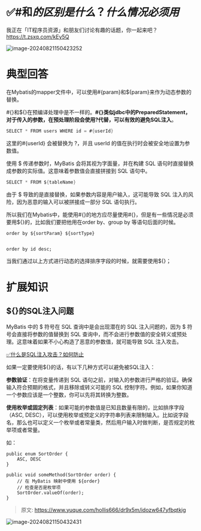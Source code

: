 # ✅#和$的区别是什么？什么情况必须用$

我正在「IT程序员资源」和朋友们讨论有趣的话题，你⼀起来吧？
https://t.zsxq.com/kEy5Q

![image-20240821150423252](✅#和$的区别是什么？什么情况必须用$.assets/image-20240821150423252.png)



# 典型回答

在Mybatis的mapper文件中，可以使用#{param}和${param}来作为动态参数的替换。

#{}和${}在预编译处理中是不一样的。**#{}类似jdbc中的PreparedStatement，对于传入的参数，在预处理阶段会使用?代替，可以有效的避免SQL注入**。

```java
SELECT * FROM users WHERE id = #{userId}
```

这里的#{userId} 会被替换为 ?，并且 userId 的值在执行时会被安全地设置为参数值。

使用 $ 传递参数时，MyBatis 会将其视为字面量，并在构建 SQL 语句时直接替换成参数的实际值。这意味着参数值会直接拼接到 SQL 语句中。

```java
SELECT * FROM ${tableName}
```

由于 $ 导致的是直接替换，如果参数内容是用户输入，这可能导致 SQL 注入的风险，因为恶意的输入可以被拼接成一部分 SQL 语句执行。

所以我们在Mybatis中，能使用#{}的地方应尽量使用#{}，但是有一些情况是必须要用${}的，比如我们要把他用在order by、group by 等语句后面的时候。

```
order by ${sortParam} ${sortType} 


order by id desc;
```

当我们通过以上方式进行动态的选择排序字段的时候，就需要使用${}；


# 扩展知识


## ${}的SQL注入问题

MyBatis 中的 $ 符号在 SQL 查询中是会出现潜在的 SQL 注入问题的，因为 $ 符号会直接将参数的值替换到 SQL 查询中，而不会进行参数值的安全转义或预处理。这意味着如果不小心构造了恶意的参数值，就可能导致 SQL 注入攻击。

[✅什么是SQL注入攻击？如何防止](https://www.yuque.com/hollis666/dr9x5m/ez6yovxnwvf87xyr?view=doc_embed)

如果一定要使用${}的话，有以下几种方式可以避免被SQL注入：

**参数验证**：在将变量传递到 SQL 语句之前，对输入的参数进行严格的验证。确保输入符合预期的格式，并且移除或转义可能的 SQL 控制字符。例如，如果你知道一个参数应该是一个整数，你可以先将其转换为整数。

**使用枚举或固定列表**：如果可能的参数值是已知且数量有限的，比如排序字段（ASC, DESC），可以使用枚举或预定义的字符串列表来限制输入。比如说字段名，那么也可以定义一个枚举或者常量类，然后用户输入时做判断，是否规定的枚举项或者常量。

如：
```
public enum SortOrder {
    ASC, DESC
}

public void someMethod(SortOrder order) {
    // 在 MyBatis 映射中使用 ${order}
    // 检查是否是枚举项
    SortOrder.valueOf(order);
}
```


> 原文: <https://www.yuque.com/hollis666/dr9x5m/idozw647yfbqtkig>

![image-20240821150432431](✅#和$的区别是什么？什么情况必须用$.assets/image-20240821150432431.png)